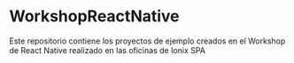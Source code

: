 # WorkshopReactNative

Este repositorio contiene los proyectos de ejemplo creados en el Workshop de React Native realizado en las oficinas de Ionix SPA
